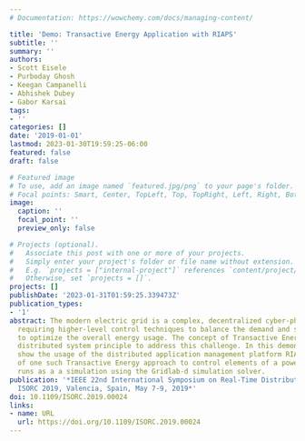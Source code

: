 ```yaml
---
# Documentation: https://wowchemy.com/docs/managing-content/

title: 'Demo: Transactive Energy Application with RIAPS'
subtitle: ''
summary: ''
authors:
- Scott Eisele
- Purboday Ghosh
- Keegan Campanelli
- Abhishek Dubey
- Gabor Karsai
tags:
- ''
categories: []
date: '2019-01-01'
lastmod: 2023-01-30T19:59:25-06:00
featured: false
draft: false

# Featured image
# To use, add an image named `featured.jpg/png` to your page's folder.
# Focal points: Smart, Center, TopLeft, Top, TopRight, Left, Right, BottomLeft, Bottom, BottomRight.
image:
  caption: ''
  focal_point: ''
  preview_only: false

# Projects (optional).
#   Associate this post with one or more of your projects.
#   Simply enter your project's folder or file name without extension.
#   E.g. `projects = ["internal-project"]` references `content/project/deep-learning/index.md`.
#   Otherwise, set `projects = []`.
projects: []
publishDate: '2023-01-31T01:59:25.339473Z'
publication_types:
- '1'
abstract: The modern electric grid is a complex, decentralized cyber-physical system
  requiring higher-level control techniques to balance the demand and supply of energy
  to optimize the overall energy usage. The concept of Transactive Energy utilizes
  distributed system principle to address this challenge. In this demonstration we
  show the usage of the distributed application management platform RIAPS in the implementation
  of one such Transactive Energy approach to control elements of a power system, which
  runs as a a simulation using the Gridlab-d simulation solver.
publication: '*IEEE 22nd International Symposium on Real-Time Distributed Computing,
  ISORC 2019, Valencia, Spain, May 7-9, 2019*'
doi: 10.1109/ISORC.2019.00024
links:
- name: URL
  url: https://doi.org/10.1109/ISORC.2019.00024
---
```


